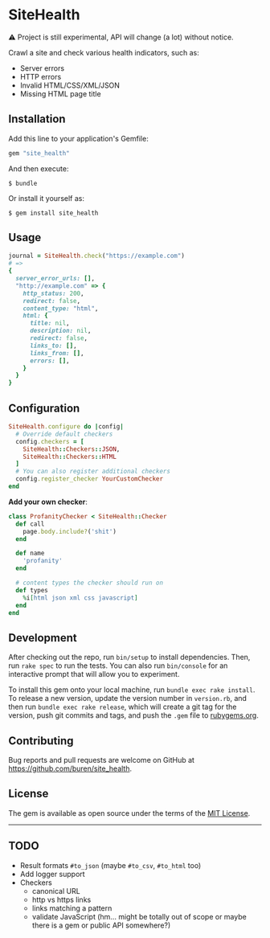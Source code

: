 # SiteHealth

:warning: Project is still experimental, API will change (a lot) without notice.

Crawl a site and check various health indicators, such as:

- Server errors
- HTTP errors
- Invalid HTML/CSS/XML/JSON
- Missing HTML page title

## Installation

Add this line to your application's Gemfile:

```ruby
gem "site_health"
```

And then execute:

    $ bundle

Or install it yourself as:

    $ gem install site_health

## Usage

```ruby
journal = SiteHealth.check("https://example.com")
# =>
{
  server_error_urls: [],
  "http://example.com" => {
    http_status: 200,
    redirect: false,
    content_type: "html",
    html: {
      title: nil,
      description: nil,
      redirect: false,
      links_to: [],
      links_from: [],
      errors: [],
    }
  }
}
```

## Configuration

```ruby
SiteHealth.configure do |config|
  # Override default checkers
  config.checkers = [
    SiteHealth::Checkers::JSON,
    SiteHealth::Checkers::HTML
  ]
  # You can also register additional checkers
  config.register_checker YourCustomChecker
end
```

__Add your own checker__:

```ruby
class ProfanityChecker < SiteHealth::Checker
  def call
    page.body.include?('shit')
  end

  def name
    'profanity'
  end

  # content types the checker should run on
  def types
    %i[html json xml css javascript]
  end
end
```

## Development

After checking out the repo, run `bin/setup` to install dependencies. Then, run `rake spec` to run the tests. You can also run `bin/console` for an interactive prompt that will allow you to experiment.

To install this gem onto your local machine, run `bundle exec rake install`. To release a new version, update the version number in `version.rb`, and then run `bundle exec rake release`, which will create a git tag for the version, push git commits and tags, and push the `.gem` file to [rubygems.org](https://rubygems.org).

## Contributing

Bug reports and pull requests are welcome on GitHub at https://github.com/buren/site_health.

## License

The gem is available as open source under the terms of the [MIT License](https://opensource.org/licenses/MIT).

---

## TODO

- Result formats `#to_json` (maybe `#to_csv`, `#to_html` too)
- Add logger support
- Checkers
  * canonical URL
  * http vs https links
  * links matching a pattern
  * validate JavaScript (hm... might be totally out of scope or maybe there is a gem or public API somewhere?)
